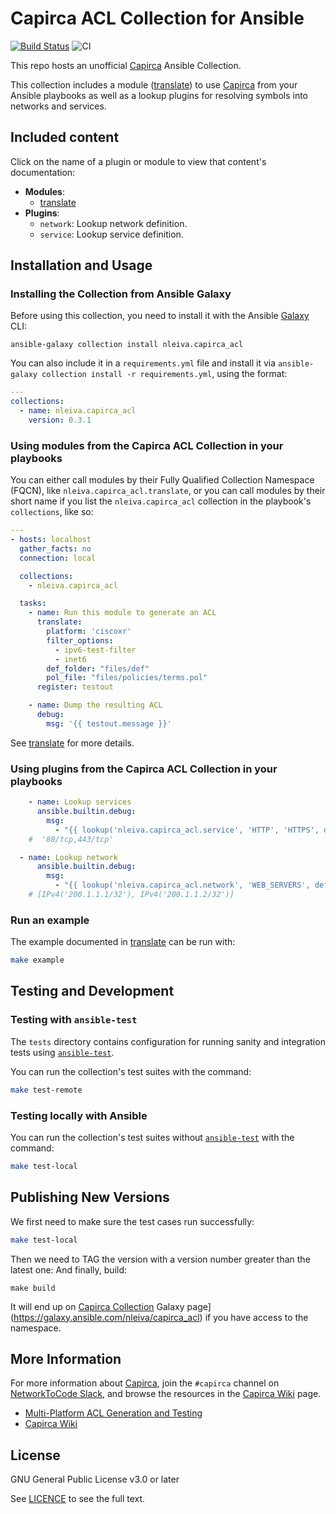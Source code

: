 # Capirca ACL Collection for Ansible

[![Build Status](https://travis-ci.org/nleiva/capirca_acl.svg?branch=master)](https://travis-ci.org/nleiva/capirca_acl) ![CI](https://github.com/nleiva/capirca_acl/workflows/CI/badge.svg)

This repo hosts an unofficial [Capirca](https://github.com/google/capirca) Ansible Collection.

This collection includes a module ([translate](docs/translate.md)) to use
[Capirca](https://github.com/google/capirca) from your Ansible playbooks as well as a lookup
plugins for resolving symbols into networks and services.

## Included content

Click on the name of a plugin or module to view that content's documentation:

  - **Modules**:
    - [translate](docs/translate.md)
  - **Plugins**:
    - `network`: Lookup network definition.
    - `service`: Lookup service definition.

## Installation and Usage

### Installing the Collection from Ansible Galaxy

Before using this collection, you need to install it with the Ansible [Galaxy](https://galaxy.ansible.com/nleiva/capirca_acl) CLI:

    ansible-galaxy collection install nleiva.capirca_acl

You can also include it in a `requirements.yml` file and install it via `ansible-galaxy collection install -r requirements.yml`, using the format:

```yaml
---
collections:
  - name: nleiva.capirca_acl
    version: 0.3.1
```

### Using modules from the Capirca ACL Collection in your playbooks

You can either call modules by their Fully Qualified Collection Namespace (FQCN), like `nleiva.capirca_acl.translate`, or you can call modules by their short name if you list the `nleiva.capirca_acl` collection in the playbook's `collections`, like so:

```yaml
---
- hosts: localhost
  gather_facts: no
  connection: local

  collections:
    - nleiva.capirca_acl

  tasks:
    - name: Run this module to generate an ACL
      translate:
        platform: 'ciscoxr'
        filter_options:
          - ipv6-test-filter
          - inet6
        def_folder: "files/def"
        pol_file: "files/policies/terms.pol"
      register: testout

    - name: Dump the resulting ACL
      debug:
        msg: '{{ testout.message }}'
```

See [translate](docs/translate.md) for more details.

### Using plugins from the Capirca ACL Collection in your playbooks

```yaml
    - name: Lookup services
      ansible.builtin.debug:
        msg:
          - "{{ lookup('nleiva.capirca_acl.service', 'HTTP', 'HTTPS', def_folder='tests/integration/targets/translate/files/def') }}"
    #  '80/tcp,443/tcp'

  - name: Lookup network
      ansible.builtin.debug:
        msg:
          - "{{ lookup('nleiva.capirca_acl.network', 'WEB_SERVERS', def_folder='tests/integration/targets/translate/files/def') }}"
    # [IPv4('200.1.1.1/32'), IPv4('200.1.1.2/32')]
```

### Run an example

The example documented in [translate](docs/translate.md) can be run with:

```bash
make example
```

## Testing and Development

### Testing with `ansible-test`

The `tests` directory contains configuration for running sanity and integration tests using [`ansible-test`](https://docs.ansible.com/ansible/latest/dev_guide/testing_integration.html).

You can run the collection's test suites with the command:

```bash
make test-remote
```

### Testing locally with Ansible

You can run the collection's test suites without [`ansible-test`](https://docs.ansible.com/ansible/latest/dev_guide/testing_integration.html) with the command:

```bash
make test-local
```

## Publishing New Versions

We first need to make sure the test cases run successfully:

```bash
make test-local
```

Then we need to TAG the version with a version number greater than the latest one:
And finally, build:

```
make build
```

It will end up on [Capirca Collection](https://galaxy.ansible.com/nleiva/capirca_acl) Galaxy page](https://galaxy.ansible.com/nleiva/capirca_acl) if you have access to the namespace.

## More Information

For more information about [Capirca](https://github.com/google/capirca), join the `#capirca` channel on [NetworkToCode Slack](https://networktocode.slack.com/), and browse the resources in the [Capirca Wiki](https://github.com/google/capirca/wiki) page.

- [Multi-Platform ACL Generation and Testing](https://rvasec.com/slides/2013/Watson-Capirca.pdf)
- [Capirca Wiki](https://github.com/google/capirca/wiki)

## License

GNU General Public License v3.0 or later

See [LICENCE](LICENSE) to see the full text.
